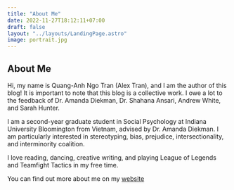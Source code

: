 ```yaml
---
title: "About Me"
date: 2022-11-27T18:12:11+07:00
draft: false
layout: "../layouts/LandingPage.astro"
image: portrait.jpg
---
```


## About Me

Hi, my name is Quang-Anh Ngo Tran (Alex Tran), and I am the author of this blog! It is important to note that this blog is a collective work. I owe a lot to the feedback of Dr. Amanda Diekman, Dr. Shahana Ansari, Andrew White, and Sarah Hunter.

I am a second-year graduate student in Social Psychology at Indiana University Bloomington from Vietnam, advised by Dr. Amanda Diekman. I am particularly interested in stereotyping, bias, prejudice, intersectionality, and interminority coalition.

I love reading, dancing, creative writing, and playing League of Legends and Teamfight Tactics in my free time.

You can find out more about me on my [website](https://quanganhtranngo.github.io/)
